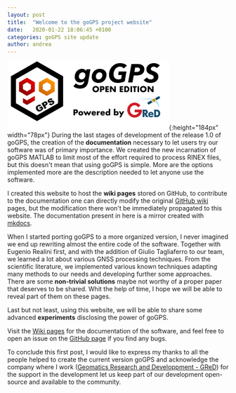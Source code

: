 ```yaml
---
layout: post
title:  "Welcome to the goGPS project website"
date:   2020-01-22 18:06:45 +0100
categories: goGPS site update
author: andrea
---
```

![goGPS](/assets/img/goGPS_open.png){:height="184px" width="78px"} During the last stages of development of the release 1.0 of goGPS, the creation of the **documentation** necessary to let users try our software was of primary importance. We created the new incarnation of goGPS MATLAB to limit most of the effort required to process RINEX files, but this doesn't mean that using goGPS is simple. More are the options implemented more are the description needed to let anyone use the software.

I created this website to host the **wiki pages** stored on GitHub, to contribute to the documentation one can directly modify the original [GitHub wiki](https://github.com/gogps-project/goGPS_MATLAB/wiki) pages, but the modification there won't be immediately propagated to this website. 
The documentation present in here is a mirror created with [mkdocs](https://www.mkdocs.org).

When I started porting goGPS to a more organized version, I never imagined we end up rewriting almost the entire code of the software. Together with Eugenio Realini first, and with the addition of Giulio Tagliaferro to our team, we learned a lot about various GNSS processing techniques. From the scientific literature, we implemented various known techniques adapting many methods to our needs and developing further some approaches. There are some **non-trivial solutions** maybe not worthy of a proper paper that deserves to be shared. Whit the help of time, I hope we will be able to reveal part of them on these pages.

Last but not least, using this website, we will be able to share some advanced **experiments** disclosing the power of goGPS.

Visit the [Wiki pages](/wiki/) for the documentation of the software, and feel free to open an issue on the [GitHub page](https://github.com/gogps-project/goGPS_MATLAB/issues) if you find any bugs.

To conclude this first post, I would like to express my thanks to all the people helped to create the current version goGPS and acknowledge the company where I work ([Geomatics Research and Developpment - GReD](http://g-red.eu)) for the support in the development let us keep part of our development open-source and available to the community.